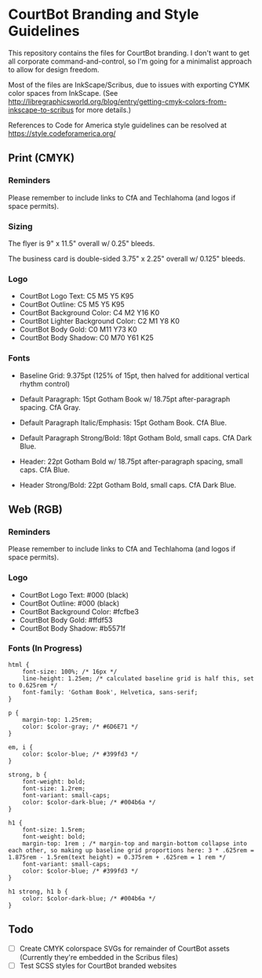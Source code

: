 # CourtBot Branding and Style Guidelines

This repository contains the files for CourtBot branding. I don't want to get all corporate command-and-control, so I'm going for a minimalist approach to allow for design freedom.

Most of the files are InkScape/Scribus, due to issues with exporting CYMK color spaces from InkScape. (See http://libregraphicsworld.org/blog/entry/getting-cmyk-colors-from-inkscape-to-scribus for more details.)

References to Code for America style guidelines can be resolved at https://style.codeforamerica.org/

## Print (CMYK)

### Reminders

Please remember to include links to CfA and Techlahoma (and logos if space permits).

### Sizing

The flyer is 9" x 11.5" overall w/ 0.25" bleeds.

The business card is double-sided 3.75" x 2.25" overall w/ 0.125" bleeds.

### Logo

* CourtBot Logo Text: C5 M5 Y5 K95
* CourtBot Outline: C5 M5 Y5 K95
* CourtBot Background Color: C4 M2 Y16 K0
* CourtBot Lighter Background Color: C2 M1 Y8 K0
* CourtBot Body Gold: C0 M11 Y73 K0
* CourtBot Body Shadow: C0 M70 Y61 K25

### Fonts

* Baseline Grid: 9.375pt (125% of 15pt, then halved for additional vertical rhythm control)

* Default Paragraph: 15pt Gotham Book w/ 18.75pt after-paragraph spacing. CfA Gray.
* Default Paragraph Italic/Emphasis: 15pt Gotham Book. CfA Blue.
* Default Paragraph Strong/Bold: 18pt Gotham Bold, small caps. CfA Dark Blue.

* Header: 22pt Gotham Bold w/ 18.75pt after-paragraph spacing, small caps. CfA Blue.
* Header Strong/Bold: 22pt Gotham Bold, small caps. CfA Dark Blue.

## Web (RGB)

### Reminders

Please remember to include links to CfA and Techlahoma (and logos if space permits).

### Logo

* CourtBot Logo Text: #000 (black)
* CourtBot Outline: #000 (black)
* CourtBot Background Color: #fcfbe3
* CourtBot Body Gold: #ffdf53
* CourtBot Body Shadow: #b5571f

### Fonts (In Progress)

    html {
    	font-size: 100%; /* 16px */
	    line-height: 1.25em; /* calculated baseline grid is half this, set to 0.625rem */
	    font-family: 'Gotham Book', Helvetica, sans-serif;
    }

    p {
	    margin-top: 1.25rem;
	    color: $color-gray; /* #6D6E71 */
    }

    em, i {
	    color: $color-blue; /* #399fd3 */
    }

    strong, b {
	    font-weight: bold;
	    font-size: 1.2rem;
	    font-variant: small-caps;
	    color: $color-dark-blue; /* #004b6a */
    }

    h1 {
	    font-size: 1.5rem;
	    font-weight: bold;
	    margin-top: 1rem ; /* margin-top and margin-bottom collapse into each other, so making up baseline grid proportions here: 3 * .625rem = 1.875rem - 1.5rem(text height) = 0.375rem + .625rem = 1 rem */
	    font-variant: small-caps;
	    color: $color-blue; /* #399fd3 */
    }

    h1 strong, h1 b {
	    color: $color-dark-blue; /* #004b6a */
    }

## Todo

- [ ] Create CMYK colorspace SVGs for remainder of CourtBot assets (Currently they're embedded in the Scribus files)
- [ ] Test SCSS styles for CourtBot branded websites
